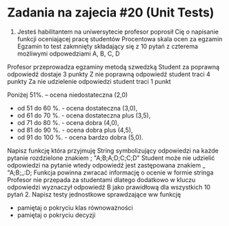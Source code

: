 # Zadania na zajecia #20 (Unit Tests)
1. Jesteś habilitantem na uniwersytecie profesor poprosił Cię o napisanie funkcji oceniającej pracę studentów
Procentowa skala ocen za egzamin
Egzamin to test zakmnięty składający się z 10 pytań z czterema możliwymi odpowedziami A, B, C, D

Profesor przeprowadza egzaminy metodą szwedzką 
Student za poprawną odpowiedź dostaje 3 punkty
Z nie poprawną odpowiedź student traci 4 punkty
Za nie udzielenie odpowiedzi student traci 1 punkt

Poniżej 51%. – ocena niedostateczna (2,0)
- od 51 do 60 %. - ocena dostateczna (3,0),
- od 61 do 70 %. - ocena dostateczna plus (3,5),
- od 71 do 80 %. - ocena dobra (4,0),
- od 81 do 90 %. - ocena dobra plus (4,5),
- od 91 do 100 %. - ocena bardzo dobra (5,0).

Napisz funkcję która przyjmuję String symbolizujący odpowiedzi na każde pytanie rozdzielone znakiem ; "A;B;A;D;C;C;D"
Student może nie udzielić odpowiedzi na pytanie wtedy odpowiedź jest zastępowana znakiem _   "A;B;_:D;
Funkcja powinna zwracać informację o ocenie w formie stringa 
Profesor nie przepada za studentami dlatego dodatkowo w kluczu odpowiedzi wyznaczył odpowiedź B jako prawidłową
dla wszystkich 10 pytań
2. Napisz testy jednostkowe sprawdzające ww funkcję
* pamiętaj o pokryciu klas równoważności
* pamiętaj o pokryciu decyzji
